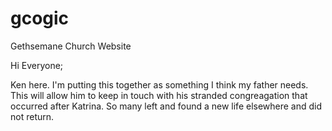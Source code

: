 # gcogic
Gethsemane Church Website

Hi Everyone;

Ken here.  I'm putting this together as something I think my father needs.  This will allow him to keep in touch with his stranded congreagation that occurred after Katrina.  So many left and found a new life elsewhere and did not return.
